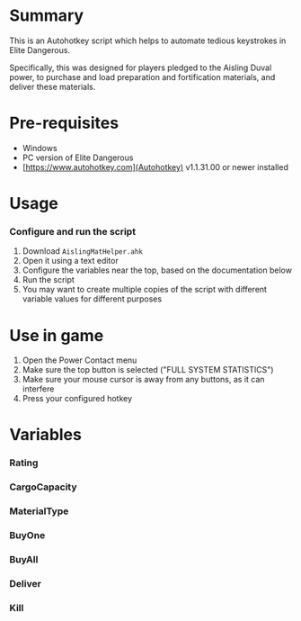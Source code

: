 # Summary

This is an Autohotkey script which helps to automate tedious keystrokes in Elite Dangerous.  

Specifically, this was designed for players pledged to the Aisling Duval power, to purchase and load preparation and fortification materials, and deliver these materials.  

# Pre-requisites

- Windows
- PC version of Elite Dangerous
- [https://www.autohotkey.com](Autohotkey) v1.1.31.00 or newer installed

# Usage

### Configure and run the script
1. Download `AislingMatHelper.ahk`
2. Open it using a text editor
3. Configure the variables near the top, based on the documentation below
4. Run the script
5. You may want to create multiple copies of the script with different variable values for different purposes

# Use in game
1. Open the Power Contact menu
2. Make sure the top button is selected ("FULL SYSTEM STATISTICS")
3. Make sure your mouse cursor is away from any buttons, as it can interfere
4. Press your configured hotkey

# Variables

### Rating

### CargoCapacity

### MaterialType

### BuyOne

### BuyAll

### Deliver

### Kill